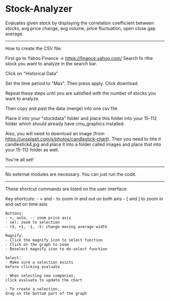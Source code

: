 # Stock-Analyzer
Evaluates given stock by displaying the correlation coefficient between stocks, avg price change, avg volume, price fluctuation, open close gap average.


------

How to create the CSV file:

First go to Yahoo Finance -> https://finance.yahoo.com/
Search fo rthe stock you want to analyze in the search bar.

Click on "Historical Data"

Set the time period to "Max".
Then press apply.
Click download.

Repeat these steps until you are satisfied with the number of stocks you want to analyze.

Then copy and past the data (merge) into one csv file.

Place it into your "stockdata" folder and place this folder into your 15-112 folder which should already have cmu_graphics installed.

Also, you will need to download an image (from https://unsplash.com/s/photos/candlestick-chart).
Then you need to title it candlestick4.jpg and place it into a folder called images and place that into your 15-112 folder as well.

You're all set!

------

No external modules are necessary. You can just run the code.

------

These shortcut commands are listed on the user interface:

Key shortcuts:
    - = and - to zoom in and out on both axis
    - [ and ] to zoom in and out on time axis

    Buttons:
    - +, auto, -: zoom price axis
    - sel: zoom to selection
    - +5, +1, -1, -5: change moving average width

    Magnify:
    - Click the magnify icon to select function
    - Click on the graph to zoom
    - Deselect magnify icon to de-select function
    
    Select:
    - Make sure a selection exists
    before clicking evaluate

    - When selecting new companies,
    click evaluate to update the chart

    - To create a selection,
    drag on the bottom part of the graph
